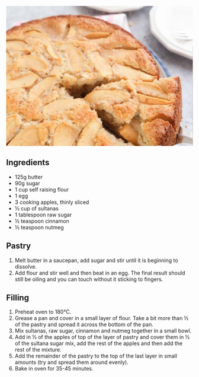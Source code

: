 ![image](/docs/assets/images/recipes/german_apple_pie.png)

## Ingredients
* 125g butter
* 90g sugar
* 1 cup self raising flour
* 1 egg
* 3 cooking apples, thinly sliced
* ½ cup of sultanas
* 1 tablespoon raw sugar
* ½ teaspoon cinnamon
* ½ teaspoon nutmeg

## Pastry
1. Melt butter in a saucepan, add sugar and stir until it is beginning to dissolve.
2. Add flour and stir well and then beat in an egg. The final result should still be oiling and you can touch without it sticking to fingers.

## Filling
1. Preheat oven to 180°C.
2. Grease a pan and cover in a small layer of flour. Take a bit more than ½ of the pastry and spread it across the bottom of the pan.
3. Mix sultanas, raw sugar, cinnamon and nutmeg together in a small bowl.
4. Add in ½ of the apples of top of the layer of pastry and cover them in ½ of the sultana sugar mix, add the rest of the apples and then add the rest of the mixture.
5. Add the remainder of the pastry to the top of the last layer in small amounts (try and spread them around evenly).
6. Bake in oven for 35-45 minutes.
